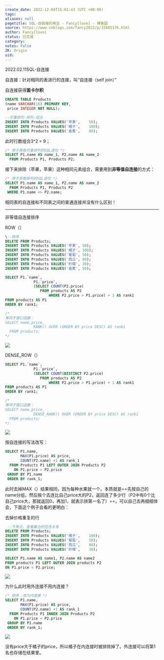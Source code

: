 ```yaml
---
create_date: 2022-12-04T15:01:43 (UTC +08:00)
tags: 
aliases: null
pagetitle: SQL-自链接的用法 - Fancy[love] - 博客园
source: https://www.cnblogs.com/fancy2022/p/15885176.html
author: Fancy[love]
status: 已完成
category: 
notes: False
ZK: Origin
uid: 
---
```


2022.02.11SQL-自连接

自连接：针对相同的表进行的连接，叫“自连接（self join）”

自连接获得**笛卡尔积**


```sql
CREATE TABLE Products
(name VARCHAR(16) PRIMARY KEY,
 price INTEGER NOT NULL);

--可重排列·排列·组合
INSERT INTO Products VALUES('苹果',    50);
INSERT INTO Products VALUES('橘子',    100);
INSERT INTO Products VALUES('香蕉',    80);
```


此时行数组合3^2 = 9；

```sql
/* 用于获取可重排列的SQL语句 */
SELECT P1.name AS name_1, P2.name AS name_2
  FROM Products P1, Products P2;
```

接下来排除（苹果，苹果）这种相同元素组合，需要用到**非等值自连接**的方式：

```sql
/* 用于获取排列的SQL语句 */
SELECT P1.name AS name_1, P2.name AS name_2
  FROM Products P1, Products P2
 WHERE P1.name <> P2.name;
```

相同表的自连接和不同表之间的普通连接并没有什么区别！

___

非等值自连接排序

ROW（）
```sql
\--排序  
DELETE FROM Products;  
INSERT INTO Products VALUES('苹果', 50);  
INSERT INTO Products VALUES('橘子', 100);  
INSERT INTO Products VALUES('葡萄', 50);  
INSERT INTO Products VALUES('西瓜', 80);  
INSERT INTO Products VALUES('柠檬', 30);  
INSERT INTO Products VALUES('香蕉', 50);
```


```sql
SELECT P1.`name`,
             P1.`price`,
             (SELECT COUNT(P2.price)
                FROM products AS P2
                    WHERE P2.price > P1.price) + 1 AS rank1
FROM products AS P1
ORDER BY rank1;

/*
等同于窗口函数：
SELECT name,price,
             RANK() OVER (ORDER BY price DESC) AS rank1
  FROM products;
*/
```

![](https://img2022.cnblogs.com/blog/2710767/202202/2710767-20220211224835861-435036158.png)

DENSE\_ROW（）

```sql
SELECT P1.`name`,
             P1.`price`,
             (SELECT COUNT(DISTINCT P2.price)
                FROM products AS P2
                    WHERE P2.price > P1.price) + 1 AS rank1
FROM products AS P1
ORDER BY rank1;

/*
等同于窗口函数：
SELECT name,price,
             DENSE_RANK() OVER (ORDER BY price DESC) AS rank1
  FROM products;
*/
```

![](https://img2022.cnblogs.com/blog/2710767/202202/2710767-20220211224924976-1992750147.png)

按自连接的写法改写：

```sql
SELECT P1.name,
       MAX(P1.price) AS price,
       COUNT(P2.name) +1 AS rank_1
  FROM Products P1 LEFT OUTER JOIN Products P2
    ON P1.price < P2.price
 GROUP BY P1.name
 ORDER BY rank_1;
```

此时去掉MAX（）结果相同，因为每种水果就一个。本质就是==先按自己的name分组，然后挨个去连比自己price大的P2，返回连了多少行（P2中有0个比自己price大，那就返回0，再加1，就表示排第一名了）==，可以自己去再细细体会，下面这个例子会看的更明白：

去掉价格重复的行

```sql
 --不聚合，查看集合的包含关系
DELETE FROM Products;
INSERT INTO Products VALUES('橘子',    100);
INSERT INTO Products VALUES('葡萄',    50);
INSERT INTO Products VALUES('西瓜',    80);
INSERT INTO Products VALUES('柠檬',    30);

SELECT P1.name AS name1, P2.name AS name2
FROM products P1 LEFT OUTER JOIN products P2
ON P1.price < P2.price;
```

![](https://img2022.cnblogs.com/blog/2710767/202202/2710767-20220211230809130-1132522893.png)

为什么此时用外连接不用内连接？

```sql
/* 排序：改为内连接 */
SELECT P1.name,
       MAX(P1.price) AS price,
       COUNT(P2.name) +1 AS rank_1
  FROM Products P1 INNER JOIN Products P2
    ON P1.price < P2.price
 GROUP BY P1.name
 ORDER BY rank_1;
```

![](https://img2022.cnblogs.com/blog/2710767/202202/2710767-20220211231142501-856915509.png)

没有price大于橘子的price，所以橘子在内连接时被排除掉了。外连接可以将第1名也存储在结果里。
